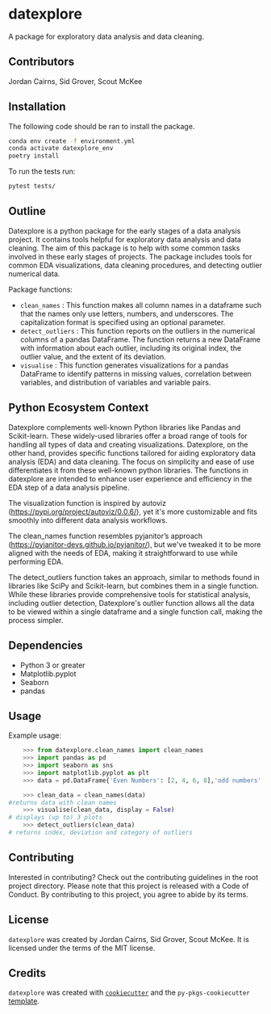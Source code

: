 # datexplore

A package for exploratory data analysis and data cleaning.

## Contributors

Jordan Cairns, Sid Grover, Scout McKee

## Installation

The following code should be ran to install the package. 
``` bash
conda env create -f environment.yml
conda activate datexplore_env
poetry install
```
To run the tests run: 
``` bash
pytest tests/
```
## Outline

Datexplore is a python package for the early stages of a data analysis project. It contains tools helpful for exploratory data analysis and data cleaning. The aim of this package is to help with some common tasks involved in these early stages of projects. The package includes tools for common EDA visualizations, data cleaning procedures, and detecting outlier numerical data.

Package functions:

-   `clean_names` : This function makes all column names in a dataframe such that the names only use letters, numbers, and underscores. The capitalization format is specified using an optional parameter.
-   `detect_outliers` : This function reports on the outliers in the numerical columns of a pandas DataFrame. The function returns a new DataFrame with information about each outlier, including its original index, the outlier value, and the extent of its deviation.
-   `visualise` : This function generates visualizations for a pandas DataFrame to identify patterns in missing values, correlation between variables, and distribution of variables and variable pairs.

## Python Ecosystem Context

Datexplore complements well-known Python libraries like Pandas and Scikit-learn. These widely-used libraries offer a broad range of tools for handling all types of data and creating visualizations. Datexplore, on the other hand, provides specific functions tailored for aiding exploratory data analysis (EDA) and data cleaning. The focus on simplicity and ease of use differentiates it from these well-known python libraries. The functions in datexplore are intended to enhance user experience and efficiency in the EDA step of a data analysis pipeline.

The visualization function is inspired by autoviz 
(https://pypi.org/project/autoviz/0.0.6/), yet it's more customizable and fits smoothly into different data analysis workflows.

The clean_names function resembles pyjanitor’s approach 
(https://pyjanitor-devs.github.io/pyjanitor/), but we've tweaked it to be more aligned with the needs of EDA, making it straightforward to use while performing EDA.

The detect_outliers function takes an approach, similar to methods found in libraries like SciPy and Scikit-learn, but combines them in a single function. While these libraries provide comprehensive tools for statistical analysis, including outlier detection, Datexplore's outlier function allows all the data to be viewed within a single dataframe and a single function call, making the process simpler.

## Dependencies

* Python 3 or greater
* Matplotlib.pyplot
* Seaborn
* pandas

## Usage

Example usage:
```python
    >>> from datexplore.clean_names import clean_names
    >>> import pandas as pd
    >>> import seaborn as sns
    >>> import matplotlib.pyplot as plt
    >>> data = pd.DataFrame{'Even Numbers': [2, 4, 6, 8],'odd numbers': [1, 3, 5, 7]}
```
```python
    >>> clean_data = clean_names(data)
#returns data with clean names
    >>> visualise(clean_data, display = False)
# displays (up to) 3 plots
    >>> detect_outliers(clean_data)
# returns index, deviation and category of outliers
```

## Contributing

Interested in contributing? Check out the contributing guidelines in the root project directory. Please note that this project is released with a Code of Conduct. By contributing to this project, you agree to abide by its terms.

## License

`datexplore` was created by Jordan Cairns, Sid Grover, Scout McKee. It is licensed under the terms of the MIT license.

## Credits

`datexplore` was created with [`cookiecutter`](https://cookiecutter.readthedocs.io/en/latest/) and the `py-pkgs-cookiecutter` [template](https://github.com/py-pkgs/py-pkgs-cookiecutter).
